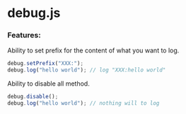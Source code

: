 debug.js
========

### Features:


Ability to set prefix for the content of what you want to log.

```javascript
debug.setPrefix("XXX:");
debug.log("hello world"); // log "XXX:hello world"
```
Ability to disable all method.

```javascript
debug.disable();
debug.log("hello world"); // nothing will to log
```

